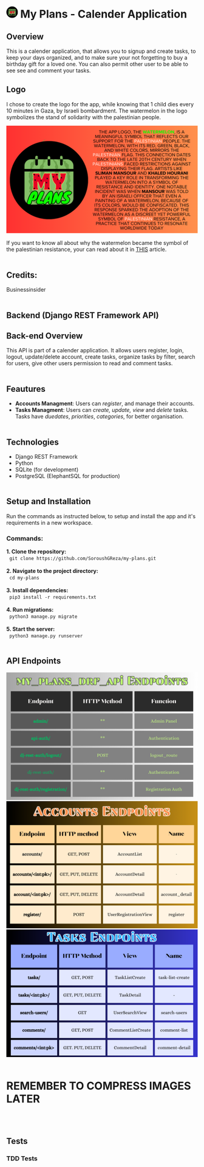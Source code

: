 # <img src="./frontend/src/assets/logo.png" width="30" height="30"> My Plans - Calender Application
## Overview
This is a calender application, that allows you to signup and create tasks, to keep your days organized, and to make sure your not forgetting to buy a birthday gift for a loved one. You can also permit other user to be able to see see and comment your tasks. 

## Logo 
I chose to create the logo for the app, while knowing that 1 child dies every 10 minutes in Gaza, by Israeli bombardment. The watermelon in the logo symbolizes the stand of solidarity with the palestinian people. <br>

![Logo description image](./frontend/src/assets/watermelon.png)

If you want to know all about why the watermelon became the symbol of the palestinian resistance, your can read about it in [THIS](https://www.businessinsider.com/why-watermelon-symbol-of-palestinian-resistance-2023-11?op=1) article. <br><br>


## Credits:
Businessinsider <br><br>

## Backend (Django REST Framework API)
## Back-end Overview
This API is part of a calender application. It allows users register, login, logout, update/delete account, create tasks, organize tasks by filter, search for users, give other users permission to read and comment tasks.  <br><br>

## Feautures
- **Accounts Managment**: Users can *register*, and manage their accounts.
- **Tasks Managment**: Users can *create, update, view* and *delete* tasks. Tasks have *duedates*, *priorities*, *categories*, for better organisation. <br><br>

## Technologies
- Django REST Framework
- Python
- SQLite (for development)
- PostgreSQL (ElephantSQL for production) <br><br>

## Setup and Installation
Run the commands as instructed below, to setup and install the app and it's requirements in a new workspace. <br>

### Commands: 
**1. Clone the repository:** <br>
&nbsp; `git clone https://github.com/SoroushGReza/my-plans.git` <br><br>
**2. Navigate to the project directory:** <br>
&nbsp; `cd my-plans` <br><br>
**3. Install dependencies:** <br>
&nbsp; `pip3 install -r requirements.txt` <br><br>
**4. Run migrations:** <br>
&nbsp;  `python3 manage.py migrate` <br><br>
**5. Start the server:** <br>
&nbsp; `python3 manage.py runserver` <br><br>

## API Endpoints

<img src="./images/my_plans_drf_api-endpoints.png" alt="endpoints" width="550" style="display-inline-block" />
<img src="./images/accounts-endpoints.png" alt="endpoints" width="550" style="display-inline-block" />
<img src="./images/tasks-endpoints.png" alt="endpoints" width="550" />
<br><br>

# REMEMBER TO COMPRESS IMAGES LATER
<br><br>

## Tests

### TDD Tests





